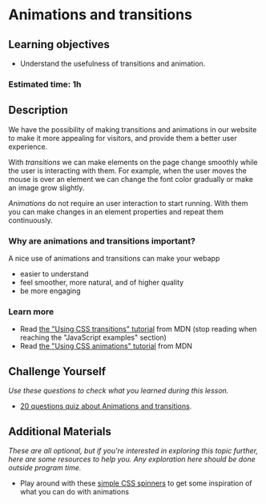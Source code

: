 # Animations and transitions

## Learning objectives

- Understand the usefulness of transitions and animation.

### Estimated time: 1h

## Description

We have the possibility of making transitions and animations in our website to make it more appealing for visitors, and provide them a better user experience.

With *transitions* we can make elements on the page change smoothly while the user is interacting with them. For example, when the user moves the mouse is over an element we can change the font color gradually or make an image grow slightly.

*Animations* do not require an user interaction to start running. With them you can make changes in an element properties and repeat them continuously.

### Why are animations and transitions important?

A nice use of animations and transitions can make your webapp 
- easier to understand
- feel smoother, more natural, and of higher quality
- be more engaging

### Learn more
- Read [the "Using CSS transitions" tutorial](https://developer.mozilla.org/en-US/docs/Web/CSS/CSS_Transitions/Using_CSS_transitions) from MDN (stop reading when reaching the "JavaScript examples" section)
- Read [the "Using CSS animations" tutorial](https://developer.mozilla.org/en-US/docs/Web/CSS/CSS_Animations/Using_CSS_animations) from MDN

## Challenge Yourself

*Use these questions to check what you learned during this lesson.*
- [20 questions quiz about Animations and transitions](https://docs.google.com/forms/d/e/1FAIpQLSc_iUJkWwEycgkaizLpzkNDoQr9COVX3VMgy37AL7JOwLW9nw/viewform).

## Additional Materials

*These are all optional, but if you're interested in exploring this topic further, here are some resources to help you. Any exploration here should be done outside program time.*
- Play around with these [simple CSS spinners](https://tobiasahlin.com/spinkit/) to get some inspiration of what you can do with animations
